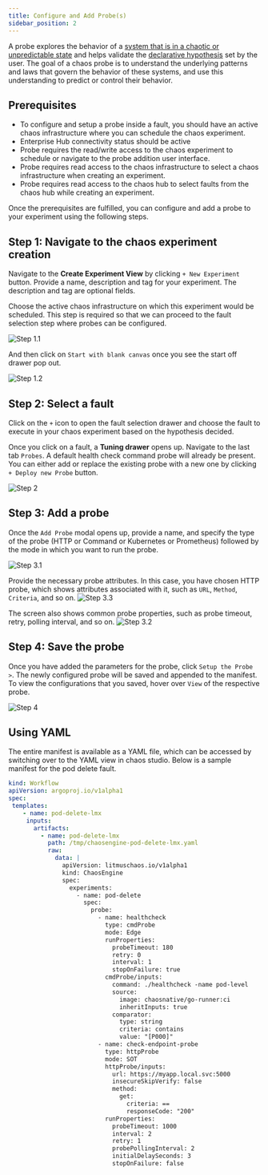 ```yaml
---
title: Configure and Add Probe(s)
sidebar_position: 2
---
```


A probe explores the behavior of a [system that is in a chaotic or unpredictable state](../../chaos-faults) and helps validate the [declarative hypothesis](./overview) set by the user. The goal of a chaos probe is to understand the underlying patterns and laws that govern the behavior of these systems, and use this understanding to predict or control their behavior.

## Prerequisites

- To configure and setup a probe inside a fault, you should have an active chaos infrastructure where you can schedule the chaos experiment.
- Enterprise Hub connectivity status should be active
- Probe requires the read/write access to the chaos experiment to schedule or navigate to the probe addition user interface.
- Probe requires read access to the chaos infrastructure to select a chaos infrastructure when creating an experiment.
- Probe requires read access to the chaos hub to select faults from the chaos hub while creating an experiment.

Once the prerequisites are fulfilled, you can configure and add a probe to your experiment using the following steps. 

## Step 1: Navigate to the chaos experiment creation

Navigate to the **Create Experiment View** by clicking `+ New Experiment` button. Provide a name, description and tag for your experiment. The description and tag are optional fields. 

Choose the active chaos infrastructure on which this experiment would be scheduled. This step is required so that we can proceed to the fault selection step where probes can be configured.

![Step 1.1](../static/probes/step1.1.png)

And then click on `Start with blank canvas` once you see the start off drawer pop out.

![Step 1.2](../static/probes/step1.2.png)

## Step 2: Select a fault

Click on the `+` icon to open the fault selection drawer and choose the fault to execute in your chaos experiment based on the hypothesis decided.

Once you click on a fault, a **Tuning drawer** opens up. Navigate to the last tab `Probes`. A default health check command probe will already be present. You can either add or replace the existing probe with a new one by clicking `+ Deploy new Probe` button.

![Step 2](../static/probes/step2.png)

## Step 3: Add a probe

Once the `Add Probe` modal opens up, provide a name, and specify the type of the probe (HTTP or Command or Kubernetes or Prometheus) followed by the mode in which you want to run the probe.

![Step 3.1](../static/probes/step3.1.png)

Provide the necessary probe attributes. In this case, you have chosen HTTP probe, which shows attributes associated with it, such as `URL`, `Method`, `Criteria`, and so on.
![Step 3.3](../static/probes/step3.3.png)

The screen also shows common probe properties, such as probe timeout, retry, polling interval, and so on.
![Step 3.2](../static/probes/step3.2.png)


## Step 4: Save the probe

Once you have added the parameters for the probe, click `Setup the Probe >`. The newly configured probe will be saved and appended to the manifest. To view the configurations that you saved, hover over `View` of the respective probe.

![Step 4](../static/probes/step4.png)

## Using YAML

The entire manifest is available as a YAML file, which can be accessed by switching over to the YAML view in chaos studio. Below is a sample manifest for the pod delete fault.

```yaml
kind: Workflow
apiVersion: argoproj.io/v1alpha1
spec:
 templates:
    - name: pod-delete-lmx
     inputs:
       artifacts:
         - name: pod-delete-lmx
           path: /tmp/chaosengine-pod-delete-lmx.yaml
           raw:
             data: |
               apiVersion: litmuschaos.io/v1alpha1
               kind: ChaosEngine
               spec:
                 experiments:
                   - name: pod-delete
                     spec:
                       probe:
                         - name: healthcheck
                           type: cmdProbe
                           mode: Edge
                           runProperties:
                             probeTimeout: 180
                             retry: 0
                             interval: 1
                             stopOnFailure: true
                           cmdProbe/inputs:
                             command: ./healthcheck -name pod-level
                             source:
                               image: chaosnative/go-runner:ci
                               inheritInputs: true
                             comparator:
                               type: string
                               criteria: contains
                               value: "[P000]"
                         - name: check-endpoint-probe
                           type: httpProbe
                           mode: SOT
                           httpProbe/inputs:
                             url: https://myapp.local.svc:5000
                             insecureSkipVerify: false
                             method:
                               get:
                                 criteria: ==
                                 responseCode: "200"
                           runProperties:
                             probeTimeout: 1000
                             interval: 2
                             retry: 1
                             probePollingInterval: 2
                             initialDelaySeconds: 3
                             stopOnFailure: false
```
